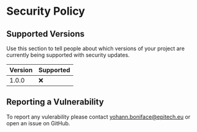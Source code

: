 # Security Policy

## Supported Versions

Use this section to tell people about which versions of your project are
currently being supported with security updates.

| Version | Supported          |
| ------- | ------------------ |
| 1.0.0   | :x:                |

## Reporting a Vulnerability

To report any vulerability please contact <yohann.boniface@epitech.eu>
or open an issue on GitHub.
